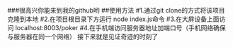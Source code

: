 ###很高兴你能来到我的github哟
##使用方法
#1.通过git clone的方式将该项目克隆到本地
#2.在项目根目录下方运行 node index.js命令
#3.在大屏设备上面访问 localhost:8003/poker
#4.在手机端访问服务器地址加端口号（手机网络确保与服务器在同一个网络）
接下来就是见证奇迹的时刻了